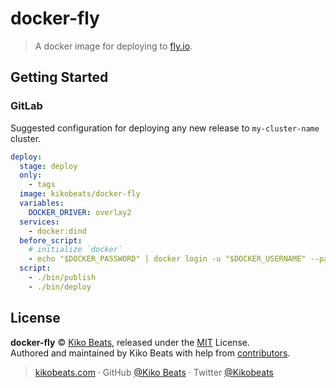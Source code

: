 # docker-fly

> A docker image for deploying to [fly.io](https://fly.io).

## Getting Started

### GitLab

Suggested configuration for deploying any new release to `my-cluster-name` cluster.

```yaml
deploy:
  stage: deploy
  only:
    - tags
  image: kikobeats/docker-fly
  variables:
    DOCKER_DRIVER: overlay2
  services:
    - docker:dind
  before_script:
    # initialize `docker`
    - echo "$DOCKER_PASSWORD" | docker login -u "$DOCKER_USERNAME" --password-stdin
  script:
    - ./bin/publish
    - ./bin/deploy
```

## License

**docker-fly** © [Kiko Beats](https://kikobeats.com), released under the [MIT](https://github.com/Kikobeats/docker-fly/blob/master/LICENSE.md) License.<br>
Authored and maintained by Kiko Beats with help from [contributors](https://github.com/Kikobeats/docker-fly/contributors).

> [kikobeats.com](https://kikobeats.com) · GitHub [@Kiko Beats](https://github.com/Kikobeats) · Twitter [@Kikobeats](https://twitter.com/Kikobeats)
